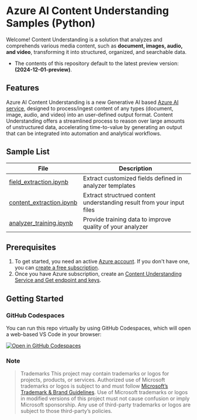 # Azure AI Content Understanding Samples (Python)

Welcome! Content Understanding is a solution that analyzes and comprehends various media content, such as **document, images, audio, and video**, transforming it into structured, organized, and searchable data.

- The contents of this repository default to the latest preview version: **(2024-12-01-preview)**.


## Features

Azure AI Content Understanding is a new Generative AI based [Azure AI service](https://learn.microsoft.com/en-us/azure/ai-services/content-understanding/overview), designed to process/ingest content of any types (document, image, audio, and video) into an user-defined output format. Content Understanding offers a streamlined process to reason over large amounts of unstructured data, accelerating time-to-value by generating an output that can be integrated into automation and analytical workflows.


## Sample List
| File | Description |
| --- | --- |
| [field_extraction.ipynb](notebooks/field_extraction.ipynb) | Extract customized fields defined in analyzer templates |
| [content_extraction.ipynb](notebooks/content_extraction.ipynb) | Extract structrued content understanding result from your input files |
| [analyzer_training.ipynb](notebooks/analyzer_training.ipynb) | Provide training data to improve quality of your analyzer |



## Prerequisites

1. To get started, you need an active [Azure account](https://azure.microsoft.com/free/cognitive-services/). If you don't have one, you can [create a free subscription](https://azure.microsoft.com/free/).
1. Once you have Azure subscription, create an [Content Understanding Service and Get endpoint and keys](Create_Content_Understanding_Service.md).



## Getting Started

### GitHub Codespaces
You can run this repo virtually by using GitHub Codespaces, which will open a web-based VS Code in your browser:

[![Open in GitHub Codespaces](https://github.com/codespaces/badge.svg)](https://github.com/codespaces/new?skip_quickstart=true&machine=basicLinux32gb&repo=879881662&ref=main&geo=UsEast)

### Note

>Trademarks This project may contain trademarks or logos for projects, products, or services. Authorized use of Microsoft trademarks or logos is subject to and must follow [Microsoft’s Trademark & Brand Guidelines](https://www.microsoft.com/en-us/legal/intellectualproperty/trademarks/usage/general). Use of Microsoft trademarks or logos in modified versions of this project must not cause confusion or imply Microsoft sponsorship. Any use of third-party trademarks or logos are subject to those third-party’s policies.